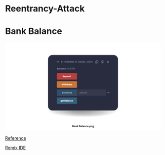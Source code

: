 # Reentrancy-Attack

# Bank Balance
<img src="https://github.com/naganandana-n/Reentrancy-Attack/blob/main/images/Bank%20Balance.png">

[Reference](https://www.youtube.com/watch?v=3sIwIYfeOD8)

[Remix IDE](https://remix.ethereum.org/)

